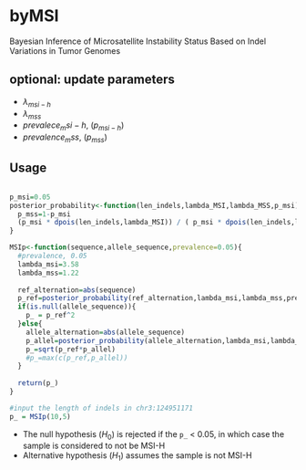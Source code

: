 
# byMSI 

Bayesian Inference of Microsatellite Instability Status Based on Indel Variations in Tumor Genomes

## optional: update parameters

+ $\lambda_{msi-h}$
+ $\lambda_{mss}$
+ $prevalece_msi-h$,  ($p_{msi-h}$)
+ $prevalence_mss$, ($p_{mss}$)

## Usage

```R

p_msi=0.05
posterior_probability<-function(len_indels,lambda_MSI,lambda_MSS,p_msi){
  p_mss=1-p_msi
  (p_msi * dpois(len_indels,lambda_MSI)) / ( p_msi * dpois(len_indels,lambda_MSI)  + p_mss * dpois(len_indels,lambda_MSS)) 
}

MSIp<-function(sequence,allele_sequence,prevalence=0.05){
  #prevalence, 0.05
  lambda_msi=3.58
  lambda_mss=1.22
  
  ref_alternation=abs(sequence)
  p_ref=posterior_probability(ref_alternation,lambda_msi,lambda_mss,prevalence)
  if(is.null(allele_sequence)){
    p_ = p_ref^2
  }else{
    allele_alternation=abs(allele_sequence)
    p_allel=posterior_probability(allele_alternation,lambda_msi,lambda_mss,prevalence)
    p_=sqrt(p_ref*p_allel) 
    #p_=max(c(p_ref,p_allel))
  }
  
  return(p_)
}

#input the length of indels in chr3:124951171
p_ = MSIp(10,5)
```

+ The null hypothesis ($H_0$) is rejected if the `p_` < 0.05, in which case the sample is considered to not be MSI-H
+ Alternative hypothesis ($H_1$) assumes the sample is not MSI-H